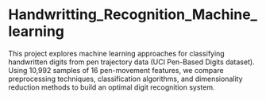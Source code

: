 # Handwritting_Recognition_Machine_learning
This project explores machine learning approaches for classifying handwritten digits from pen trajectory data (UCI Pen-Based Digits dataset). Using 10,992 samples of 16 pen-movement features, we compare preprocessing techniques, classification algorithms, and dimensionality reduction methods to build an optimal digit recognition system.

